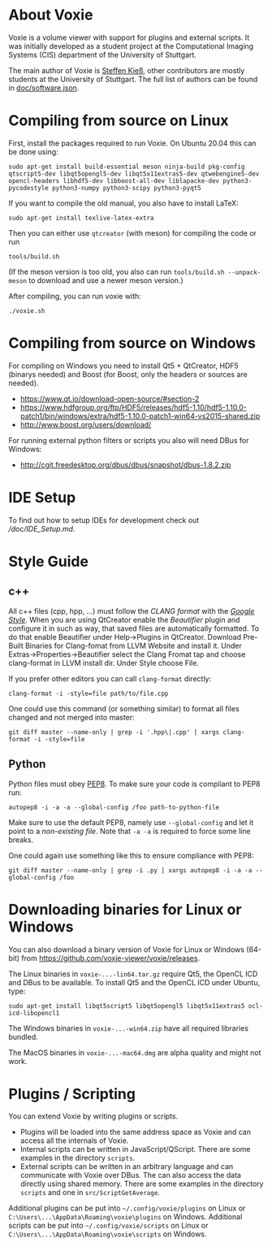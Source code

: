 About Voxie
===========

Voxie is a volume viewer with support for plugins and external scripts.
It was initially developed as a student project at the Computational Imaging
Systems (CIS) department of the University of Stuttgart.

The main author of Voxie is
[Steffen Kieß](mailto:steffen.kiess@cis.iti.uni-stuttgart.de), other
contributors are mostly students at the University of Stuttgart. The full
list of authors can be found in [doc/software.json](doc/software.json).

Compiling from source on Linux
==============================

First, install the packages required to run Voxie. On Ubuntu 20.04 this can be done using:

    sudo apt-get install build-essential meson ninja-build pkg-config qtscript5-dev libqt5opengl5-dev libqt5x11extras5-dev qtwebengine5-dev opencl-headers libhdf5-dev libboost-all-dev liblapacke-dev python3-pycodestyle python3-numpy python3-scipy python3-pyqt5
    
If you want to compile the old manual, you also have to install LaTeX:

    sudo apt-get install texlive-latex-extra

Then you can either use `qtcreator` (with meson) for compiling the code or run

    tools/build.sh

(If the meson version is too old, you also can run `tools/build.sh --unpack-meson` to download and use a newer meson version.)

After compiling, you can run voxie with:

    ./voxie.sh

Compiling from source on Windows
================================

For compiling on Windows you need to install Qt5 + QtCreator, HDF5 (binarys
needed) and Boost (for Boost, only the headers or sources are needed).

* <https://www.qt.io/download-open-source/#section-2>
* <https://www.hdfgroup.org/ftp/HDF5/releases/hdf5-1.10/hdf5-1.10.0-patch1/bin/windows/extra/hdf5-1.10.0-patch1-win64-vs2015-shared.zip>
* <http://www.boost.org/users/download/>

For running external python filters or scripts you also will need DBus for
Windows:

* <http://cgit.freedesktop.org/dbus/dbus/snapshot/dbus-1.8.2.zip>

IDE Setup
=========

To find out how to setup IDEs for development check out */doc/IDE_Setup.md*.

Style Guide
===========

## c++

All c++ files (cpp, hpp, ...) must follow the *CLANG format* with the [*Google Style*](https://google.github.io/styleguide/cppguide.html).
When you are using QtCreator enable the *Beautifier* plugin and configure it in such as way, that saved files are automatically formatted.
To do that enable Beautifier under Help->Plugins in QtCreator. Download Pre-Built Binaries for Clang-fomat from LLVM Website and install it.
Under Extras->Properties->Beautifier select the Clang Fromat tap and choose clang-format in LLVM install dir. Under Style choose File.

If you prefer other editors you can call `clang-format` directly:

    clang-format -i -style=file path/to/file.cpp

One could use this command (or something similar) to format all files changed and not merged into master:

    git diff master --name-only | grep -i '.hpp\|.cpp' | xargs clang-format -i -style=file

## Python

Python files must obey [PEP8](https://www.python.org/dev/peps/pep-0008/). To make sure your code is compliant to PEP8 run:

    autopep8 -i -a -a --global-config /foo path-to-python-file

Make sure to use the default PEP8, namely use `--global-config` and let it point to a *non-existing file*. Note that `-a -a` is required to force some line breaks.

One could again use something like this to ensure compliance with PEP8:

    git diff master --name-only | grep -i .py | xargs autopep8 -i -a -a --global-config /foo

Downloading binaries for Linux or Windows
=========================================

You can also download a binary version of Voxie for Linux or Windows (64-bit)
from <https://github.com/voxie-viewer/voxie/releases>.

The Linux binaries in `voxie-...-lin64.tar.gz` require Qt5, the OpenCL ICD and
DBus to be available. To install Qt5 and the OpenCL ICD under Ubuntu, type:

    sudo apt-get install libqt5script5 libqt5opengl5 libqt5x11extras5 ocl-icd-libopencl1

The Windows binaries in `voxie-...-win64.zip` have all required libraries
bundled.

The MacOS binaries in `voxie-...-mac64.dmg` are alpha quality and might not
work.

Plugins / Scripting
===================

You can extend Voxie by writing plugins or scripts.

* Plugins will be loaded into the same address space as Voxie and can access
  all the internals of Voxie.
* Internal scripts can be written in JavaScript/QScript. There are some examples
  in the directory `scripts`.
* External scripts can be written in an arbitrary language and can communicate
  with Voxie over DBus. The can also access the data directly using shared
  memory. There are some examples in the directory `scripts` and one in
  `src/ScriptGetAverage`.

Additional plugins can be put into `~/.config/voxie/plugins` on Linux or
`C:\Users\...\AppData\Roaming\voxie\plugins` on Windows.
Additional scripts can be put into `~/.config/voxie/scripts` on Linux or
`C:\Users\...\AppData\Roaming\voxie\scripts` on Windows.
